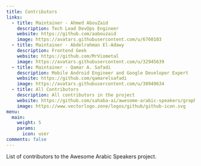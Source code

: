 ```yaml
---
title: Contributors
links:
  - title: Maintainer - Ahmed AbouZaid
    description: Tech Lead DevOps Engineer
    website: https://github.com/aabouzaid
    image: https://avatars.githubusercontent.com/u/6760103
  - title: Maintainer - Abdelrahman El-Adawy
    description: Frontend Geek
    website: https://github.com/MrViometal
    image: https://avatars.githubusercontent.com/u/32945639
  - title: Maintainer - Qamar A. Safadi
    description: Mobile Android Engineer and Google Developer Expert
    website: https://github.com/qamarelsafadi
    image: https://avatars.githubusercontent.com/u/30949634
  - title: All Contributors
    description: All contributors in the project
    website: https://github.com/sahaba-ai/awesome-arabic-speakers/graphs/contributors
    image: https://www.vectorlogo.zone/logos/github/github-icon.svg
menu:
  main:
    weight: 5
    params:
      icon: user
comments: false
---
```


List of contributors to the Awesome Arabic Speakers project.
